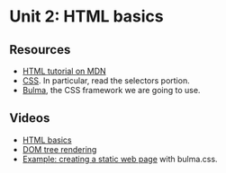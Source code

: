 # Unit 2: HTML basics

## Resources

* [HTML tutorial on MDN](https://developer.mozilla.org/en-US/docs/Learn/Getting_started_with_the_web/HTML_basics)
* [CSS](https://en.wikipedia.org/wiki/CSS).  In particular, read the selectors portion.  
* [Bulma](https://bulma.io), the CSS framework we are going to use. 

## Videos

* [HTML basics](https://youtu.be/tUbvUaaxNAI)
* [DOM tree rendering](https://youtu.be/BSGS6oY_qRQ)
* [Example: creating a static web page](https://youtu.be/5PZ7BnXDeUI) with bulma.css. 
